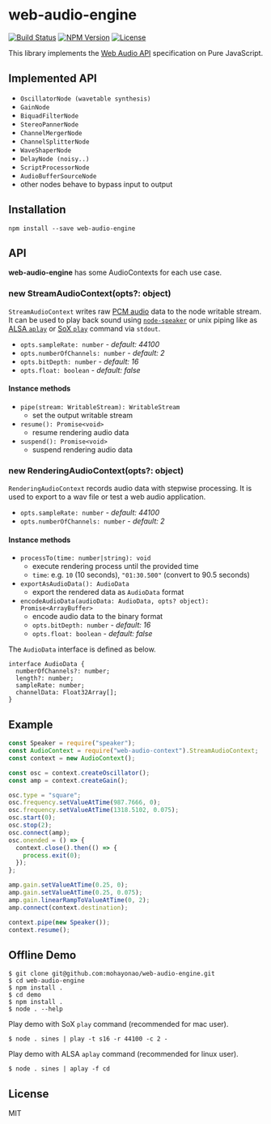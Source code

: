 # web-audio-engine
[![Build Status](http://img.shields.io/travis/mohayonao/web-audio-engine.svg?style=flat-square)](https://travis-ci.org/mohayonao/web-audio-engine)
[![NPM Version](http://img.shields.io/npm/v/web-audio-engine.svg?style=flat-square)](https://www.npmjs.org/package/web-audio-engine)
[![License](http://img.shields.io/badge/license-MIT-brightgreen.svg?style=flat-square)](http://mohayonao.mit-license.org/)

This library implements the [Web Audio API](https://www.w3.org/TR/webaudio/) specification on Pure JavaScript.

## Implemented API

- `OscillatorNode (wavetable synthesis)`
- `GainNode`
- `BiquadFilterNode`
- `StereoPannerNode`
- `ChannelMergerNode`
- `ChannelSplitterNode`
- `WaveShaperNode`
- `DelayNode (noisy..)`
- `ScriptProcessorNode`
- `AudioBufferSourceNode`
- other nodes behave to bypass input to output

## Installation

```
npm install --save web-audio-engine
```

## API
**web-audio-engine** has some AudioContexts for each use case.

### new StreamAudioContext(opts?: object)

`StreamAudioContext` writes raw [PCM audio](https://en.wikipedia.org/wiki/Pulse-code_modulation) data to the node writable stream. It can be used to play back sound using [`node-speaker`](https://github.com/TooTallNate/node-speaker) or unix piping like as [ALSA `aplay`](http://alsa.opensrc.org/Aplay) or [SoX `play`](http://sox.sourceforge.net/) command via `stdout`.

- `opts.sampleRate: number` - _default: 44100_
- `opts.numberOfChannels: number` - _default: 2_
- `opts.bitDepth: number` - _default: 16_
- `opts.float: boolean` - _default: false_

#### Instance methods
- `pipe(stream: WritableStream): WritableStream`
  - set the output writable stream
- `resume(): Promise<void>`
  - resume rendering audio data
- `suspend(): Promise<void>`
  - suspend rendering audio data

### new RenderingAudioContext(opts?: object)

`RenderingAudioContext` records audio data with stepwise processing. It is used to export to a wav file or test a web audio application.

- `opts.sampleRate: number` - _default: 44100_
- `opts.numberOfChannels: number` - _default: 2_

#### Instance methods
- `processTo(time: number|string): void`
  - execute rendering process until the provided time
  - `time`: e.g. `10` (10 seconds), `"01:30.500"` (convert to 90.5 seconds)
- `exportAsAudioData(): AudioData`
  - export the rendered data as `AudioData` format
- `encodeAudioData(audioData: AudioData, opts? object): Promise<ArrayBuffer>`
  - encode audio data to the binary format
  - `opts.bitDepth: number` - _default: 16_
  - `opts.float: boolean` - _default: false_

The `AudioData` interface is defined as below.

```
interface AudioData {
  numberOfChannels?: number;
  length?: number;
  sampleRate: number;
  channelData: Float32Array[];
}
```

## Example

```js
const Speaker = require("speaker");
const AudioContext = require("web-audio-context").StreamAudioContext;
const context = new AudioContext();

const osc = context.createOscillator();
const amp = context.createGain();

osc.type = "square";
osc.frequency.setValueAtTime(987.7666, 0);
osc.frequency.setValueAtTime(1318.5102, 0.075);
osc.start(0);
osc.stop(2);
osc.connect(amp);
osc.onended = () => {
  context.close().then(() => {
    process.exit(0);
  });
};

amp.gain.setValueAtTime(0.25, 0);
amp.gain.setValueAtTime(0.25, 0.075);
amp.gain.linearRampToValueAtTime(0, 2);
amp.connect(context.destination);

context.pipe(new Speaker());
context.resume();
```

## Offline Demo

```
$ git clone git@github.com:mohayonao/web-audio-engine.git
$ cd web-audio-engine
$ npm install .
$ cd demo
$ npm install .
$ node . --help
```

Play demo with SoX `play` command (recommended for mac user).

```
$ node . sines | play -t s16 -r 44100 -c 2 -
```

Play demo with ALSA `aplay` command (recommended for linux user).

```
$ node . sines | aplay -f cd
```

## License

MIT
